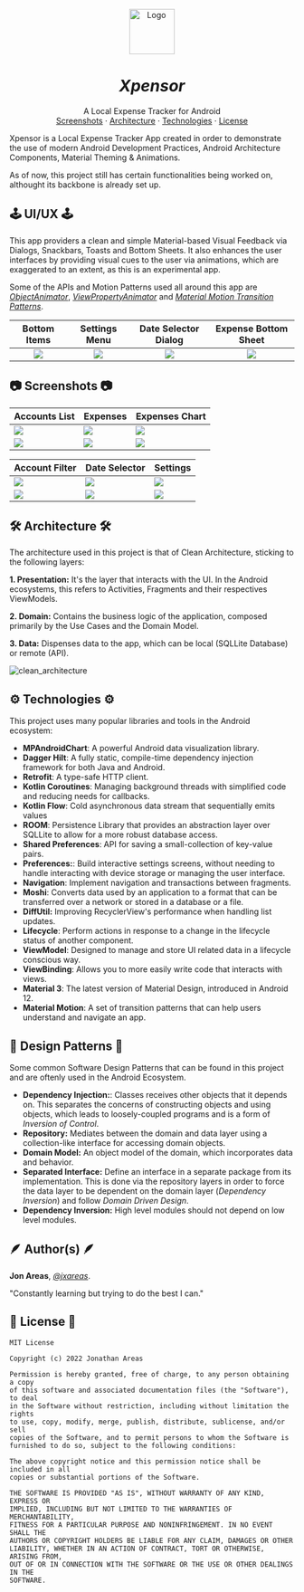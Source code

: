 <br />
<div align="center">
  <a href="https://github.com/othneildrew/Best-README-Template">
    <img src="./readme/logo/blue.svg" alt="Logo" width="80" height="80">
  </a>

<h1 align = "center">
<b><i>Xpensor</i></b>
</h1>

  <p align="center">
    A Local Expense Tracker for Android
    <br />
    <a href="#-screenshots-">Screenshots</a>
    ·
    <a href="#-architecture-">Architecture</a>
    ·
     <a href="#-technologies-">Technologies</a>
    ·
    <a href="#-license-">License</a>
  </p>
</div>


Xpensor is a Local Expense Tracker App created in order to demonstrate the use of modern Android Development Practices, Android Architecture Components, Material Theming & Animations.

As of now, this project still has certain functionalities being worked on, althought its backbone is already set up.

## 🕹️ UI/UX 🕹️

This app providers a clean and simple Material-based Visual Feedback via Dialogs, Snackbars, Toasts and Bottom Sheets. It also enhances the user interfaces by providing visual cues to the user via animations, which are exaggerated to an extent, as this is an experimental app.

Some of the APIs and Motion Patterns used all around this app are [*ObjectAnimator*](https://developer.android.com/reference/android/animation/ObjectAnimator), [*ViewPropertyAnimator*](https://developer.android.com/reference/android/view/ViewPropertyAnimator) and [*Material Motion Transition Patterns*](https://m2.material.io/design/motion/the-motion-system.html#transition-patterns).

Bottom Items	|	Settings Menu	|	Date Selector Dialog | Expense Bottom Sheet	|
:------:|:---------------------:|:-----------------------------:|:-------------:|
![](./readme/gifs/top_destination_transition.gif)  |  ![](./readme/gifs/transition.gif)  |  ![](./readme/gifs/date_selector_dialog.gif)  |  ![](./readme/gifs/bottom_sheet.gif)

## 📷 Screenshots 📷

| Accounts List  | Expenses | Expenses Chart | 
| ------------- | ------------- |  ------------- |
| ![](./readme/images/accounts.png)  | ![](./readme/images/transactions.png)  | ![](./readme/images/chart.png)  | 
| ![](./readme/images/accounts_dark.png)  | ![](./readme/images/transactions_dark.png)  | ![](./readme/images/chart_dark.png)  | 

| Account Filter  | Date Selector | Settings | 
| ------------- | ------------- |  ------------- |
| ![](./readme/images/account_filter.png)  | ![](./readme/images/date_filter.png)  | ![](./readme/images/settings.png)  | 
| ![](./readme/images/account_filter_dark.png)  | ![](./readme/images/date_filter_dark.png)  | ![](./readme/images/settings_dark.png)  | 


## 🛠 Architecture 🛠

The architecture used in this project is that of Clean Architecture, sticking to the following layers:

**1. Presentation:** It's the layer that interacts with the UI. In the Android ecosystems, this refers to Activities, Fragments and their respectives ViewModels.

**2. Domain:** Contains the business logic of the application, composed primarily by the Use Cases and the Domain Model.

**3. Data:** Dispenses data to the app, which can be local (SQLLite Database) or remote (API).

![clean_architecture](./readme/images/clean_architecture.png)


## ⚙️ Technologies ⚙️

This project uses many popular libraries and tools in the Android ecosystem:

* **MPAndroidChart**: A powerful Android data visualization library.
* **Dagger Hilt**: A fully static, compile-time dependency injection framework for both Java and Android.
* **Retrofit**: A type-safe HTTP client.
* **Kotlin Coroutines**: Managing background threads with simplified code and reducing needs for callbacks.
* **Kotlin Flow**: Cold asynchronous data stream that sequentially emits values
* **ROOM**: Persistence Library that provides an abstraction layer over SQLLite to allow for a more robust database access.
* **Shared Preferences**: API for saving a small-collection of key-value pairs.
* **Preferences:**:  Build interactive settings screens, without needing to handle interacting with device storage or managing the user interface.
* **Navigation**: Implement navigation and transactions between fragments.
* **Moshi**: Converts data used by an application to a format that can be transferred over a network or stored in a database or a file.
* **DiffUtil:**  Improving RecyclerView's performance when handling list updates.
* **Lifecycle**: Perform actions in response to a change in the lifecycle status of another component.
* **ViewModel**: Designed to manage and store UI related data in a lifecycle conscious way.
* **ViewBinding**: Allows you to more easily write code that interacts with views.
* **Material 3**: The latest version of Material Design, introduced in Android 12.
* **Material Motion**: A set of transition patterns that can help users understand and navigate an app.

## 🦾 Design Patterns 🦾

Some common Software Design Patterns that can be found in this project and are oftenly used in the Android Ecosystem.

* **Dependency Injection:**: Classes receives other objects that it depends on. This separates the concerns of constructing objects and using objects, which leads to loosely-coupled programs and is a form of *Inversion of Control*.
* **Repository:** Mediates between the domain and data layer using a collection-like interface for accessing domain objects.
* **Domain Model:** An object model of the domain, which incorporates data and behavior.
* **Separated Interface:** Define an interface in a separate package from its implementation. This is done via the repository layers in order to force the data layer to be dependent on the domain layer (*Dependency Inversion*) and follow *Domain Driven Design*.
* **Dependency Inversion:** High level modules should not depend on low level modules. 


## 🪶 Author(s) 🪶

**Jon Areas**, [*@jxareas*](https://github.com/jxareas).

"Constantly learning but trying to do the best I can."

## 📜 License 📜

```
MIT License

Copyright (c) 2022 Jonathan Areas

Permission is hereby granted, free of charge, to any person obtaining a copy
of this software and associated documentation files (the "Software"), to deal
in the Software without restriction, including without limitation the rights
to use, copy, modify, merge, publish, distribute, sublicense, and/or sell
copies of the Software, and to permit persons to whom the Software is
furnished to do so, subject to the following conditions:

The above copyright notice and this permission notice shall be included in all
copies or substantial portions of the Software.

THE SOFTWARE IS PROVIDED "AS IS", WITHOUT WARRANTY OF ANY KIND, EXPRESS OR
IMPLIED, INCLUDING BUT NOT LIMITED TO THE WARRANTIES OF MERCHANTABILITY,
FITNESS FOR A PARTICULAR PURPOSE AND NONINFRINGEMENT. IN NO EVENT SHALL THE
AUTHORS OR COPYRIGHT HOLDERS BE LIABLE FOR ANY CLAIM, DAMAGES OR OTHER
LIABILITY, WHETHER IN AN ACTION OF CONTRACT, TORT OR OTHERWISE, ARISING FROM,
OUT OF OR IN CONNECTION WITH THE SOFTWARE OR THE USE OR OTHER DEALINGS IN THE
SOFTWARE.
```